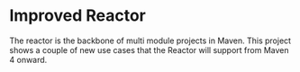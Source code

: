 # Improved Reactor
The reactor is the backbone of multi module projects in Maven.
This project shows a couple of new use cases that the Reactor will support from Maven 4 onward.